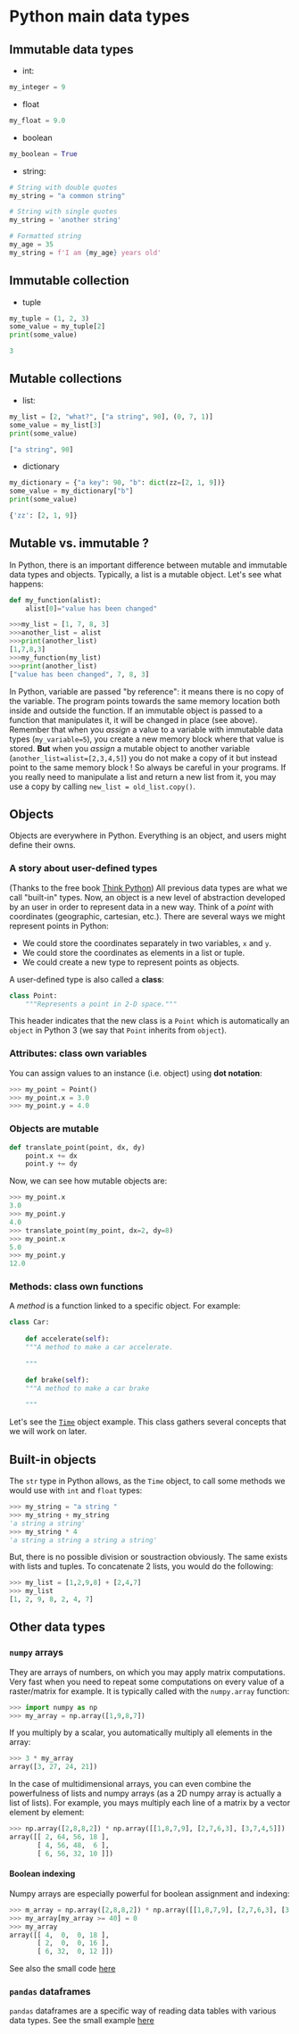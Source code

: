 # Python main data types

## Immutable data types
* int:
```python
my_integer = 9
```
* float 
```python
my_float = 9.0
```
* boolean
```python
my_boolean = True
```
* string:
```python
# String with double quotes
my_string = "a common string"

# String with single quotes
my_string = 'another string'

# Formatted string
my_age = 35
my_string = f'I am {my_age} years old'
```

## Immutable collection
* tuple 
```python
my_tuple = (1, 2, 3)
some_value = my_tuple[2]
print(some_value)

3
```

## Mutable collections
* list:
```python
my_list = [2, "what?", ["a string", 90], (0, 7, 1)]
some_value = my_list[3]
print(some_value)

["a string", 90]
```

* dictionary 
```python
my_dictionary = {"a key": 90, "b": dict(zz=[2, 1, 9])}
some_value = my_dictionary["b"]
print(some_value)

{'zz': [2, 1, 9]}
```




## Mutable vs. immutable ?
In Python, there is an important difference between mutable and immutable data types and objects. Typically, a list is a mutable object. Let's see what happens:

```python
def my_function(alist):
    alist[0]="value has been changed"
```

```python
>>>my_list = [1, 7, 8, 3]
>>>another_list = alist
>>>print(another_list)
[1,7,8,3]
>>>my_function(my_list)
>>>print(another_list)
["value has been changed", 7, 8, 3]
```

In Python, variable are passed "by reference": it means there is no copy of the variable. The program points towards the same memory location both inside and outside the function. If an immutable object is passed to a function that manipulates it, it will be changed in place (see above). Remember that when you _assign_ a value to a variable with immutable data types (`my_variable=5`), you create a new memory block where that value is stored. __But__ when you _assign_ a mutable object to another variable (`another_list=alist=[2,3,4,5]`) you do not make a copy of it but instead point to the same memory block ! So always be careful in your programs. If you really need to manipulate a list and return a new list from it, you may use a copy by calling `new_list = old_list.copy()`.


## Objects
Objects are everywhere in Python. Everything is an object, and users might define their owns.

### A story about user-defined types
(Thanks to the free book [Think Python](http://www.greenteapress.com/thinkpython/thinkpython.pdf)) 
All previous data types are what we call "built-in" types. Now, an object is a new level of abstraction developed by an user in order to represent data in a new way. Think of a _point_ with coordinates (geographic, cartesian, etc.). There are several ways we might represent points in Python:
* We could store the coordinates separately in two variables, `x` and `y`.
* We could store the coordinates as elements in a list or tuple.
* We could create a new type to represent points as objects.

A user-defined type is also called a __class__:
```python
class Point:
    """Represents a point in 2-D space."""
```

This header indicates that the new class is a `Point` which is automatically an `object` in Python 3 (we say that `Point` inherits from `object`).

### Attributes: class own variables

You can assign values to an instance (i.e. object) using __dot notation__:
```python
>>> my_point = Point()
>>> my_point.x = 3.0
>>> my_point.y = 4.0
```

### Objects are mutable

```python
def translate_point(point, dx, dy)
    point.x += dx
    point.y += dy
```
Now, we can see how mutable objects are:
```python
>>> my_point.x
3.0
>>> my_point.y
4.0
>>> translate_point(my_point, dx=2, dy=8)
>>> my_point.x
5.0
>>> my_point.y
12.0
```

### Methods: class own functions
A _method_ is a function linked to a specific object. For example:
```python
class Car:
    
    def accelerate(self):
    """A method to make a car accelerate.
    
    """

    def brake(self):
    """A method to make a car brake
    
    """
```

Let's see the [`Time`](./time_class.py) object example. This class gathers several concepts that we will work on later.

## Built-in objects
The `str` type in Python allows, as the `Time` object, to call some methods we would use with `int` and `float` types:
```python
>>> my_string = "a string "
>>> my_string + my_string
'a string a string'
>>> my_string * 4
'a string a string a string a string'
```
But, there is no possible division or soustraction obviously. The same exists with lists and tuples. To concatenate 2 lists, you would do the following:
```python
>>> my_list = [1,2,9,8] + [2,4,7]
>>> my_list
[1, 2, 9, 8, 2, 4, 7]
```


## Other data types

### `numpy` arrays

They are arrays of numbers, on which you may apply matrix computations. Very fast when you need to repeat some computations on every value of a raster/matrix for example. It is typically called with the `numpy.array` function:
```python
>>> import numpy as np
>>> my_array = np.array([1,9,8,7])
```
If you multiply by a scalar, you automatically multiply all elements in the array:
```python
>>> 3 * my_array
array([3, 27, 24, 21])
```
In the case of multidimensional arrays, you can even combine the powerfulness of lists and numpy arrays (as a 2D numpy array is actually a list of lists). For example, you mays multiply each line of a matrix by a vector element by element:
```python
>>> np.array([2,8,8,2]) * np.array([[1,8,7,9], [2,7,6,3], [3,7,4,5]])
array([[ 2, 64, 56, 18 ],
       [ 4, 56, 48,  6 ],
       [ 6, 56, 32, 10 ]])
```


#### Boolean indexing
Numpy arrays are especially powerful for boolean assignment and indexing:
```python
>>> m_array = np.array([2,8,8,2]) * np.array([[1,8,7,9], [2,7,6,3], [3,7,4,5]])
>>> my_array[my_array >= 40] = 0
>>> my_array
array([[ 4,  0,  0, 18 ],
       [ 2,  0,  0, 16 ],
       [ 6, 32,  0, 12 ]])
```
See also the small code [here](./numpy_example.py)


### `pandas` dataframes 

`pandas` dataframes are a specific way of reading data tables with various data types. See the small example [here](./pandas_example.py)
